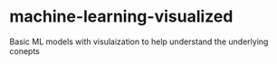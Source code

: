 # machine-learning-visualized
Basic ML models with visulaization to help understand the underlying conepts
